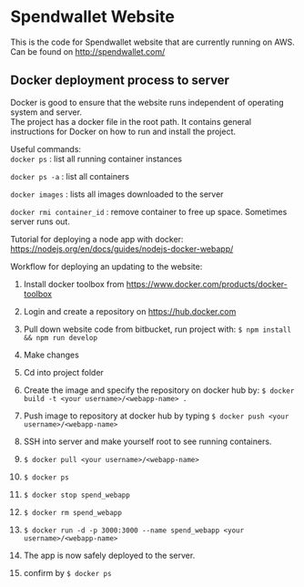 # Spendwallet Website  

This is the code for Spendwallet website that are currently running on AWS. Can be found on http://spendwallet.com/   

## Docker deployment process to server  

Docker is good to ensure that the website runs independent of operating system and server.  
The project has a docker file in the root path. It contains general instructions for Docker on how to run and install the project.  

Useful commands:  
`docker ps`		     : list all running container instances  

`docker ps -a`		     : list all containers  

`docker images`              : lists all images downloaded to the server  

`docker rmi container_id`    : remove container to free up space. Sometimes server runs out.  


Tutorial for deploying a node app with docker:  
https://nodejs.org/en/docs/guides/nodejs-docker-webapp/  

Workflow for deploying an updating to the website:  

1. Install docker toolbox from https://www.docker.com/products/docker-toolbox  

2. Login and create a repository on https://hub.docker.com  

3. Pull down website code from bitbucket, run project with: `$ npm install && npm run develop`  

4. Make changes  

5. Cd into project folder 

6. Create the image and specify the repository on docker hub by: `$ docker build -t <your username>/<webapp-name> .`  

7. Push image to repository at docker hub by typing `$ docker push <your username>/<webapp-name>`  

8. SSH into server and make yourself root to see running containers.  

9. `$ docker pull <your username>/<webapp-name>`  

10. `$ docker ps`  

11. `$ docker stop spend_webapp`  

12. `$ docker rm spend_webapp`  

13. `$ docker run -d -p 3000:3000 --name spend_webapp <your username>/<webapp-name>`  

14. The app is now safely deployed to the server.  

15. confirm by `$ docker ps`